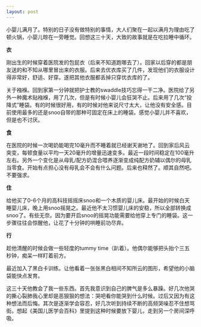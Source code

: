 ```yaml
---
layout: post
---
```


小婴儿满月了。特别的日子没有做特别的事情，大人们聚在一起以满月为理由吃了顿火锅，小婴儿晾在一旁睡觉。回想这三十天，大致的故事就是在吃拉睡中循环。

**衣**

刚出生的时候穿着医院发的包屁衣（后来不知道跑哪去了）。回家以后穿的都是朋友送的和不知从哪里冒出来的衣服。后来去优衣库买了几件，发现他们的衣服设计得非常好，舒适、好穿。遂把其他衣服都丢掉只穿优衣库的了。

关于襁褓。回到家第一分钟就把护士教的swaddle技巧忘得一干二净。医院给了另外一种魔术贴襁褓，用了几次，但是有时候小婴儿会狂哭不止。后来用了几次“投降式”睡袋。有的时候很好用，有的时候对他来说尺寸太大，让他没有安全感。目前使用最多的还是snoo自带的那种可固定在床上的睡袋。感觉小婴儿并不喜欢，但是也不讨厌。

**食**

在医院的时候一次喝奶能喝完10毫升而不睡着就已经谢天谢地了。回到家后风云突变，每顿食量以平均一天20毫升的增量迅速变多。最近一段时间稳定在100毫升左右。另外一个变化是从母乳/配方奶混合喂养逐渐变成纯配方奶辅以偶尔的母乳当零食。开始有点担心没有母乳会不会有什么问题。后来也释然了。顺其自然吧。不要强求。

**住**

给他买了0-6个月的高科技摇摇床snoo和一个木质的婴儿床。最开始的时候白天睡婴儿床，晚上用snoo摇晃之。最近他不太习惯婴儿床的安稳，所以全部转换成snoo了。有些无奈。因为要开启snoo的摇晃功能需要给他穿上专门的睡袋。这一步骤往往会惊醒他，让花了十分钟的哄睡前功尽弃。

**行**

趁他清醒的时候会做一些轻度的tummy time（趴着）。他偶尔能够把头抬个三五秒钟，痴呆一样盯着前方。

最近加入了黑白卡训练。让他看着一张张黑白相间不知所云的图形，希望他的小脑袋能快点发育。

这三十天他教会了我一些东西。首先我意识到自己的脾气是多么暴躁。好几次他哭的撕心裂肺我心里却是恶狠狠的想法：哭吧看你能哭到什么时候。过后又因为有这种想法而后悔。其次是逐渐学会容忍，好几次听到持续不断的高频哭噪忍不住想骂街。想起《美国儿医学会百科》里提到这种时候要放下婴儿，走到另一个房间深呼吸。